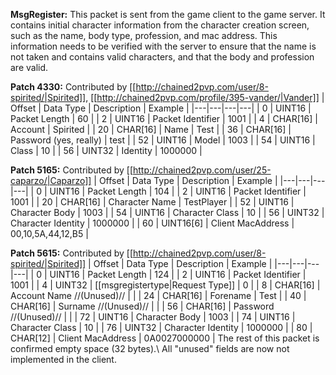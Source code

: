 **MsgRegister:** This packet is sent from the game client to the game server. It contains initial character information from the character creation screen, such as the name, body type, profession, and mac address. This information needs to be verified with the server to ensure that the name is not taken and contains valid characters, and that the body and profession are valid.

**Patch 4330:** Contributed by [[http://chained2pvp.com/user/8-spirited/|Spirited]], [[http://chained2pvp.com/profile/395-vander/|Vander]]
| Offset | Data Type | Description | Example |
|---|---|---|---|
| 0 | UINT16 | Packet Length | 60 |
| 2 | UINT16 | Packet Identifier | 1001 |
| 4 | CHAR[16] | Account | Spirited |
| 20 | CHAR[16] | Name | Test |
| 36 | CHAR[16] | Password (yes, really) | test |
| 52 | UINT16 | Model | 1003 |
| 54 | UINT16 | Class | 10 |
| 56 | UINT32 | Identity | 1000000 |

**Patch 5165:** Contributed by [[http://chained2pvp.com/user/25-caparzo/|Caparzo]]
| Offset | Data Type | Description | Example |
|---|---|---|---|
| 0 | UINT16 | Packet Length | 104 |
| 2 | UINT16 | Packet Identifier | 1001 |
| 20 | CHAR[16] | Character Name | TestPlayer |
| 52 | UINT16 | Character Body | 1003 |
| 54 | UINT16 | Character Class | 10 |
| 56 | UINT32 | Character Identity | 1000000 |
| 60 | UINT16[6] | Client MacAddress | 00,10,5A,44,12,B5 |

**Patch 5615:** Contributed by [[http://chained2pvp.com/user/8-spirited/|Spirited]]
| Offset | Data Type | Description | Example |
|---|---|---|---|
| 0 | UINT16 | Packet Length | 124 |
| 2 | UINT16 | Packet Identifier | 1001 |
| 4 | UINT32 | [[msgregistertype|Request Type]] | 0 |
| 8 | CHAR[16] | Account Name //(Unused)// | |
| 24 | CHAR[16] | Forename | Test |
| 40 | CHAR[16] | Surname //(Unused)// | |
| 56 | CHAR[16] | Password //(Unused)// | |
| 72 | UINT16 | Character Body | 1003 |
| 74 | UINT16 | Character Class | 10 |
| 76 | UINT32 | Character Identity | 1000000 |
| 80 | CHAR[12] | Client MacAddress | 0A0027000000 |
The rest of this packet is confirmed empty space (32 bytes).\\
All "unused" fields are now not implemented in the client.
